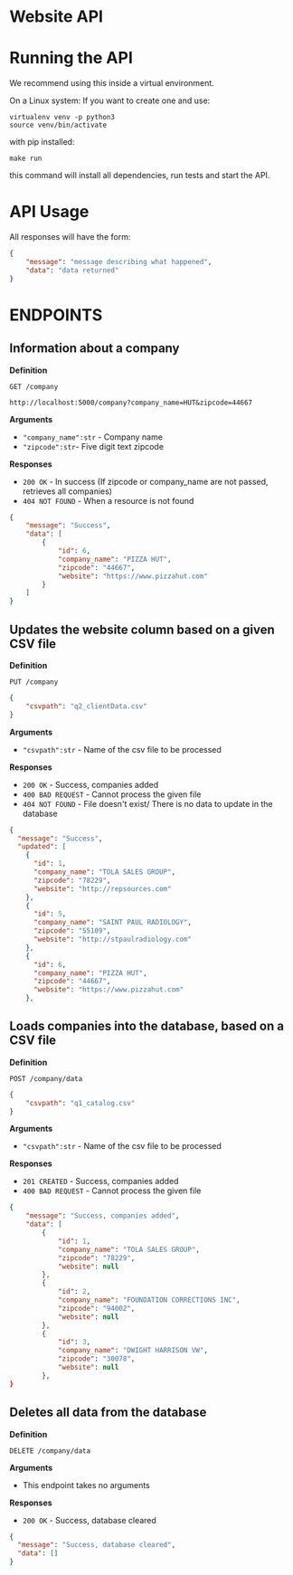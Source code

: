 # Website API 

# Running the API

We recommend using this inside a virtual environment.

On a Linux system:
If you want to create one and use: 

    virtualenv venv -p python3
    source venv/bin/activate

with pip installed:

    make run

this command will install all dependencies, run tests and start the API.

# API Usage

All responses will have the form:

``` json
{
    "message": "message describing what happened",
    "data": "data returned" 
}
```

# ENDPOINTS

## Information about a company


**Definition**

`GET /company`

    http://localhost:5000/company?company_name=HUT&zipcode=44667

**Arguments**

- `"company_name":str` - Company name
- `"zipcode":str`- Five digit text zipcode

**Responses**
- `200 OK` - In success (If zipcode or company_name are not passed, retrieves all companies)
- `404 NOT FOUND` - When a resource is not found


``` json
{
    "message": "Success", 
    "data": [
        {
            "id": 6, 
            "company_name": "PIZZA HUT", 
            "zipcode": "44667", 
            "website": "https://www.pizzahut.com"
        }
    ]
}
```
## Updates the website column based on a given CSV file


**Definition**

`PUT /company`

``` json
{
    "csvpath": "q2_clientData.csv"
}

```


**Arguments**

- `"csvpath":str` - Name of the csv file to be processed

**Responses**
- `200 OK` - Success, companies added
- `400 BAD REQUEST` - Cannot process the given file
- `404 NOT FOUND` - File doesn't exist/ There is no data to update in the database


``` json
{
  "message": "Success",
  "updated": [
    {
      "id": 1,
      "company_name": "TOLA SALES GROUP",
      "zipcode": "78229",
      "website": "http://repsources.com"
    },
    {
      "id": 5,
      "company_name": "SAINT PAUL RADIOLOGY",
      "zipcode": "55109",
      "website": "http://stpaulradiology.com"
    },
    {
      "id": 6,
      "company_name": "PIZZA HUT",
      "zipcode": "44667",
      "website": "https://www.pizzahut.com"
    },

```

## Loads companies into the database, based on a CSV file


**Definition**

`POST /company/data`

``` json
{
    "csvpath": "q1_catalog.csv"
}

```


**Arguments**

- `"csvpath":str` - Name of the csv file to be processed

**Responses**
- `201 CREATED` - Success, companies added
- `400 BAD REQUEST` - Cannot process the given file



``` json
{
    "message": "Success, companies added",
    "data": [
        {
            "id": 1,
            "company_name": "TOLA SALES GROUP",
            "zipcode": "78229",
            "website": null
        },
        {
            "id": 2,
            "company_name": "FOUNDATION CORRECTIONS INC",
            "zipcode": "94002",
            "website": null
        },
        {
            "id": 3,
            "company_name": "DWIGHT HARRISON VW",
            "zipcode": "30078",
            "website": null
        },
}

```

## Deletes all data from the database


**Definition**

`DELETE /company/data`


**Arguments**

- This endpoint takes no arguments

**Responses**
- `200 OK` - Success, database cleared



``` json
{
  "message": "Success, database cleared",
  "data": []
}
```
